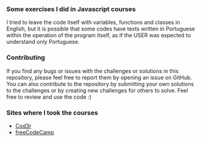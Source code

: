 ### Some exercises I did in Javascript courses
I tried to leave the code itself with variables, functions and classes in English, but it is possible that some codes have texts written in Portuguese within the operation of the program itself, as if the USER was expected to understand only Portuguese.

### Contributing
If you find any bugs or issues with the challenges or solutions in this repository, please feel free to report them by opening an issue on GitHub. You can also contribute to the repository by submitting your own solutions to the challenges or by creating new challenges for others to solve. Feel free to review and use the code :)

### Sites where I took the courses
- [Cod3r](https://www.cod3r.com.br/)
- [freeCodeCamp](https://www.freecodecamp.org/)